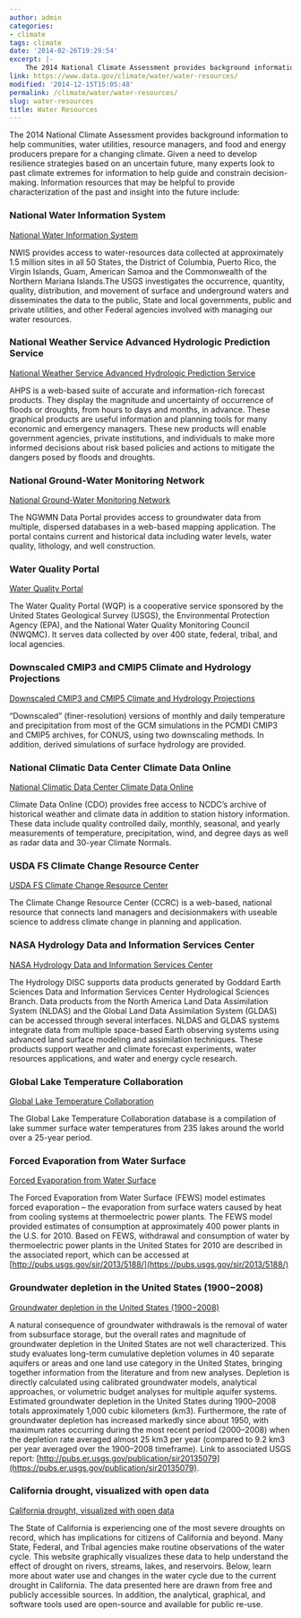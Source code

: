 ```yaml
---
author: admin
categories:
- climate
tags: climate
date: '2014-02-26T19:29:54'
excerpt: |-
    The 2014 National Climate Assessment provides background information to help communities, water utilities, resource managers, and food and energy producers prepare for a changing climate. Given a need to develop resilience…
link: https://www.data.gov/climate/water/water-resources/
modified: '2014-12-15T15:05:48'
permalink: /climate/water/water-resources/
slug: water-resources
title: Water Resources
---
```


The 2014 National Climate Assessment provides background information to help communities, water utilities, resource managers, and food and energy producers prepare for a changing climate. Given a need to develop resilience strategies based on an uncertain future, many experts look to past climate extremes for information to help guide and constrain decision-making. Information resources that may be helpful to provide characterization of the past and insight into the future include:

### National Water Information System

[National Water Information System](https://waterdata.usgs.gov/nwis)

NWIS provides access to water-resources data collected at approximately 1.5 million sites in all 50 States, the District of Columbia, Puerto Rico, the Virgin Islands, Guam, American Samoa and the Commonwealth of the Northern Mariana Islands.The USGS investigates the occurrence, quantity, quality, distribution, and movement of surface and underground waters and disseminates the data to the public, State and local governments, public and private utilities, and other Federal agencies involved with managing our water resources.

### National Weather Service Advanced Hydrologic Prediction Service

[National Weather Service Advanced Hydrologic Prediction Service](https://water.weather.gov/ahps/)

AHPS is a web-based suite of accurate and information-rich forecast products. They display the magnitude and uncertainty of occurrence of floods or droughts, from hours to days and months, in advance. These graphical products are useful information and planning tools for many economic and emergency managers. These new products will enable government agencies, private institutions, and individuals to make more informed decisions about risk based policies and actions to mitigate the dangers posed by floods and droughts.

### National Ground-Water Monitoring Network

[National Ground-Water Monitoring Network](https://cida.usgs.gov/ngwmn/)

The NGWMN Data Portal provides access to groundwater data from multiple, dispersed databases in a web-based mapping application. The portal contains current and historical data including water levels, water quality, lithology, and well construction.

### Water Quality Portal

[Water Quality Portal](https://www.waterqualitydata.us)

The Water Quality Portal (WQP) is a cooperative service sponsored by the United States Geological Survey (USGS), the Environmental Protection Agency (EPA), and the National Water Quality Monitoring Council (NWQMC). It serves data collected by over 400 state, federal, tribal, and local agencies.

### Downscaled CMIP3 and CMIP5 Climate and Hydrology Projections

[Downscaled CMIP3 and CMIP5 Climate and Hydrology Projections](https://gdo-dcp.ucllnl.org/downscaled_cmip_projections/dcpInterface.html)

“Downscaled” (finer-resolution) versions of monthly and daily temperature and precipitation from most of the GCM simulations in the PCMDI CMIP3 and CMIP5 archives, for CONUS, using two downscaling methods. In addition, derived simulations of surface hydrology are provided.

### National Climatic Data Center Climate Data Online

[National Climatic Data Center Climate Data Online](https://www.ncdc.noaa.gov/cdo-web/)

Climate Data Online (CDO) provides free access to NCDC’s archive of historical weather and climate data in addition to station history information. These data include quality controlled daily, monthly, seasonal, and yearly measurements of temperature, precipitation, wind, and degree days as well as radar data and 30-year Climate Normals.

### USDA FS Climate Change Resource Center

[USDA FS Climate Change Resource Center](https://www.fs.usda.gov/ccrc/)

The Climate Change Resource Center (CCRC) is a web-based, national resource that connects land managers and decisionmakers with useable science to address climate change in planning and application.

### NASA Hydrology Data and Information Services Center

[NASA Hydrology Data and Information Services Center](https://disc.sci.gsfc.nasa.gov/hydrology)

The Hydrology DISC supports data products generated by Goddard Earth Sciences Data and Information Services Center Hydrological Sciences Branch. Data products from the North America Land Data Assimilation System (NLDAS) and the Global Land Data Assimilation System (GLDAS) can be accessed through several interfaces. NLDAS and GLDAS systems integrate data from multiple space-based Earth observing systems using advanced land surface modeling and assimilation techniques. These products support weather and climate forecast experiments, water resources applications, and water and energy cycle research.

### Global Lake Temperature Collaboration

[Global Lake Temperature Collaboration](https://portal.lternet.edu/nis/mapbrowse?scope=knb-lter-ntl&identifier=10001)

The Global Lake Temperature Collaboration database is a compilation of lake summer surface water temperatures from 235 lakes around the world over a 25-year period.

### Forced Evaporation from Water Surface

[Forced Evaporation from Water Surface](https://pubs.usgs.gov/sir/2013/5188/)

The Forced Evaporation from Water Surface (FEWS) model estimates forced evaporation – the evaporation from surface waters caused by heat from cooling systems at thermoelectric power plants. The FEWS model provided estimates of consumption at approximately 400 power plants in the U.S. for 2010. Based on FEWS, withdrawal and consumption of water by thermoelectric power plants in the United States for 2010 are described in the associated report, which can be accessed at [http://pubs.usgs.gov/sir/2013/5188/](https://pubs.usgs.gov/sir/2013/5188/)

### Groundwater depletion in the United States (1900−2008)

[Groundwater depletion in the United States (1900−2008)](https://pubs.er.usgs.gov/publication/sir20135079)

A natural consequence of groundwater withdrawals is the removal of water from subsurface storage, but the overall rates and magnitude of groundwater depletion in the United States are not well characterized. This study evaluates long-term cumulative depletion volumes in 40 separate aquifers or areas and one land use category in the United States, bringing together information from the literature and from new analyses. Depletion is directly calculated using calibrated groundwater models, analytical approaches, or volumetric budget analyses for multiple aquifer systems. Estimated groundwater depletion in the United States during 1900–2008 totals approximately 1,000 cubic kilometers (km3). Furthermore, the rate of groundwater depletion has increased markedly since about 1950, with maximum rates occurring during the most recent period (2000–2008) when the depletion rate averaged almost 25 km3 per year (compared to 9.2 km3 per year averaged over the 1900–2008 timeframe). Link to associated USGS report: [http://pubs.er.usgs.gov/publication/sir20135079](https://pubs.er.usgs.gov/publication/sir20135079).

### California drought, visualized with open data

[California drought, visualized with open data](https://cida.usgs.gov/ca_drought)

The State of California is experiencing one of the most severe droughts on record, which has implications for citizens of California and beyond. Many State, Federal, and Tribal agencies make routine observations of the water cycle. This website graphically visualizes these data to help understand the effect of drought on rivers, streams, lakes, and reservoirs. Below, learn more about water use and changes in the water cycle due to the current drought in California. The data presented here are drawn from free and publicly accessible sources. In addition, the analytical, graphical, and software tools used are open-source and available for public re-use.
